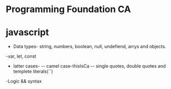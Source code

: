 # Programming Foundation CA

# javascript

- Data types- string, numbers, boolean, null, undefiend, arrys and objects.

-var, let, const

- latter cases-
  -- camel case-thisIsCa
  -- single quotes, double quotes and templete literals(``)

-Logic && syntax

###
